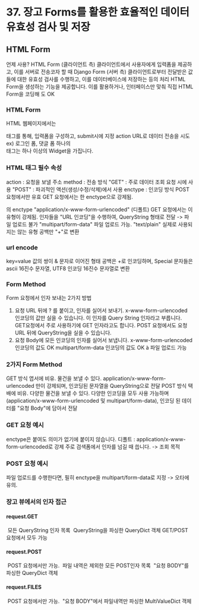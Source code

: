 # 37. 장고 Forms를 활용한 효율적인 데이터 유효성 검사 및 저장

##  HTML Form

언제 사용?
HTML Form (클라이언트 측)
	클라이언트에서 사용자에게 입력폼을 제공하고, 이를 서버로 전송코자 할 때
Django Form (서버 측)
	클라이언트로부터 전달받은 값들에 대한 유효성 검사를 수행하고, 이를 데이터베이스에 저장하는 등의 처리
	HTML Form을 생성하는 기능을 제공합니다. 이를 활용하거나, 인터페이스만 맞춰 직접 HTML Form을 코딩해	도 OK



### HTML Form

HTML 웹페이지에서는 <form></form> 태그를 통해, 입력폼을 구성하고,
submit시에 지정 action URL로 데이터 전송을 시도
ex) 로그인 폼, 댓글 폼
하나의 <form>태그는 하나 이상의 Widget을 가집니다.



### HTML <form> 태그 필수 속성

action : 요청을 보낼 주소
method : 전송 방식
	"GET" : 주로 데이터 조회 요청 시에 사용
	"POST" : 파괴적인 액션(생성/수정/삭제)에서 사용
enctype : 인코딩 방식
	POST 요청에서만 유효
	GET 요청에서는 한 enctype으로 강제됨.



<form>의 enctype
"application/x-www-form-urlencoded" (디폴트)
	GET 요청에서는 이 유형이 강제됨.
	인자들을 "URL 인코딩"을 수행하여, QueryString 형태로 전달
    -> 파일 업로드 불가
"multipart/form-data"
	파일 업로드 가능.
"text/plain"
	실제로 사용되지는 않는 유형
	공백만 "+"로 변환



### url encode

key=value 값의 쌍이 & 문자로 이어진 형태
공백은 +로 인코딩하며, Special 문자들은 ascii 16진수 문자열, UTF8 인코딩
16진수 문자열로 변환





### Form Method

Form 요청에서 인자 보내는 2가지 방법
1) 요청 URL 뒤에 ? 를 붙이고, 인자를 실어서 보내기.
x-www-form-urlencoded 인코딩의 값만 실을 수 있습니다.
이 인자를 Query String 인자라고 부릅니다.
GET요청에서 주로 사용하기에 GET 인자라고도 합니다.
POST 요청에서도 요청 URL 뒤에 QueryString을 실을 수 있습니다.
2) 요청 Body에 모든 인코딩의 인자를 실어서 보냅니다.
x-www-form-urlencoded 인코딩의 값도 OK
multipart/form-data 인코딩의 값도 OK à 파일 업로드 가능



### 2가지 Form Method
GET 방식
	엽서에 비유. 물건을 보낼 수 있다.
	application/x-www-form-urlencoded 만이 강제되며, 인코딩된 문자열을 QueryString으로 전달
POST 방식
	택배에 비유. 다양한 물건을 보낼 수 있다.
	다양한 인코딩을 모두 사용 가능하며 (application/x-www-form-urlencoded 및 multipart/form-data), 인코딩	된 데이터를 "요청 Body"에 담아서 전달


### GET 요청 예시
enctype은 붙여도 의미가 없기에 붙이지 않습니다.
	디폴트 : application/x-www-form-urlencoded로 강제
주로 검색폼에서 인자를 넘길 때 씁니다. -> 조회 목적

### POST 요청 예시

파일 업로드를 수행한다면, 필히 enctype을 multipart/form-data로 지정 ->
오타에 유의.



### 장고 뷰에서의 인자 접근
#### request.GET

​	모든 QueryString 인자 목록
​		QueryString을 파싱한 QueryDict 객체
​	GET/POST 요청에서 모두 가능

#### request.POST

​	POST 요청에서만 가능.
​	파일 내역은 제외한 모든 POST인자 목록
​		"요청 BODY"를 파싱한 QueryDict 객체

#### request.FILES

​	POST 요청에서만 가능.
​	"요청 BODY"에서 파일내역만 파싱한 MultiValueDict 객체
